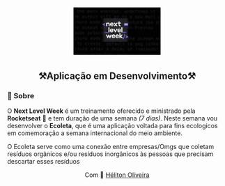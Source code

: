 <h1 align="center">
  <img src="./.github/nlw.gif" width="200" />
</h1>

<h2 align="center">⚒️Aplicação em Desenvolvimento⚒️</h2>

### 📃 Sobre

O **Next Level Week** é um treinamento oferecido e ministrado pela **Rocketseat** 🚀 e tem duração de uma semana *(7 dias)*. Neste semana vou desenvolver o **Ecoleta**, que é uma aplicação voltada para fins ecologicos em comemoração a semana internacional do meio ambiente.

O Ecoleta serve como uma conexão entre empresas/Omgs que coletam resíduos orgânicos e/ou resíduos inorgânicos às pessoas que precisam descartar esses resíduos

<p align="center">Com 💙 <a href="https://www.linkedin.com/in/helitonoliveira/">Héliton Oliveira</a></p>